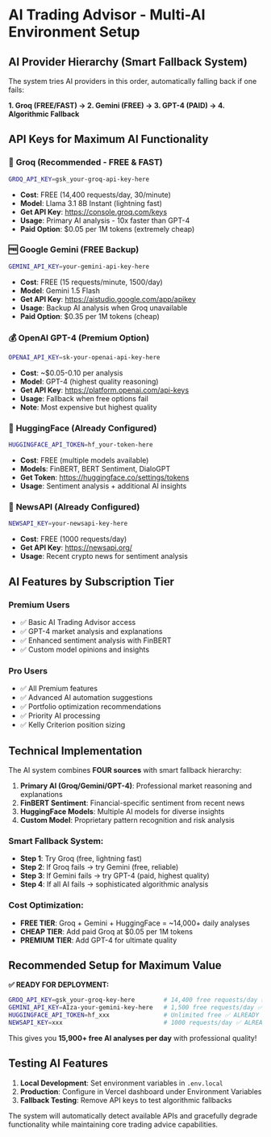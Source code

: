 # AI Trading Advisor - Multi-AI Environment Setup

## AI Provider Hierarchy (Smart Fallback System)

The system tries AI providers in this order, automatically falling back if one fails:

**1. Groq (FREE/FAST) → 2. Gemini (FREE) → 3. GPT-4 (PAID) → 4. Algorithmic Fallback**

## API Keys for Maximum AI Functionality

### 🚀 **Groq (Recommended - FREE & FAST)**
```bash
GROQ_API_KEY=gsk_your-groq-api-key-here
```
- **Cost**: FREE (14,400 requests/day, 30/minute)
- **Model**: Llama 3.1 8B Instant (lightning fast)
- **Get API Key**: https://console.groq.com/keys
- **Usage**: Primary AI analysis - 10x faster than GPT-4
- **Paid Option**: $0.05 per 1M tokens (extremely cheap)

### 🆓 **Google Gemini (FREE Backup)**
```bash
GEMINI_API_KEY=your-gemini-api-key-here
```
- **Cost**: FREE (15 requests/minute, 1500/day)
- **Model**: Gemini 1.5 Flash
- **Get API Key**: https://aistudio.google.com/app/apikey
- **Usage**: Backup AI analysis when Groq unavailable
- **Paid Option**: $0.35 per 1M tokens (cheap)

### 💰 **OpenAI GPT-4 (Premium Option)**
```bash
OPENAI_API_KEY=sk-your-openai-api-key-here
```
- **Cost**: ~$0.05-0.10 per analysis
- **Model**: GPT-4 (highest quality reasoning)
- **Get API Key**: https://platform.openai.com/api-keys
- **Usage**: Fallback when free options fail
- **Note**: Most expensive but highest quality

### 🤗 **HuggingFace (Already Configured)**
```bash
HUGGINGFACE_API_TOKEN=hf_your-token-here
```
- **Cost**: FREE (multiple models available)
- **Models**: FinBERT, BERT Sentiment, DialoGPT
- **Get Token**: https://huggingface.co/settings/tokens
- **Usage**: Sentiment analysis + additional AI insights

### 📰 **NewsAPI (Already Configured)**
```bash
NEWSAPI_KEY=your-newsapi-key-here
```
- **Cost**: FREE (1000 requests/day)
- **Get API Key**: https://newsapi.org/
- **Usage**: Recent crypto news for sentiment analysis

## AI Features by Subscription Tier

### Premium Users
- ✅ Basic AI Trading Advisor access
- ✅ GPT-4 market analysis and explanations
- ✅ Enhanced sentiment analysis with FinBERT
- ✅ Custom model opinions and insights

### Pro Users
- ✅ All Premium features
- ✅ Advanced AI automation suggestions
- ✅ Portfolio optimization recommendations
- ✅ Priority AI processing
- ✅ Kelly Criterion position sizing

## Technical Implementation

The AI system combines **FOUR sources** with smart fallback hierarchy:

1. **Primary AI (Groq/Gemini/GPT-4)**: Professional market reasoning and explanations
2. **FinBERT Sentiment**: Financial-specific sentiment from recent news  
3. **HuggingFace Models**: Multiple AI models for diverse insights
4. **Custom Model**: Proprietary pattern recognition and risk analysis

### Smart Fallback System:
- **Step 1**: Try Groq (free, lightning fast)
- **Step 2**: If Groq fails → try Gemini (free, reliable)  
- **Step 3**: If Gemini fails → try GPT-4 (paid, highest quality)
- **Step 4**: If all AI fails → sophisticated algorithmic analysis

### Cost Optimization:
- **FREE TIER**: Groq + Gemini + HuggingFace = ~14,000+ daily analyses
- **CHEAP TIER**: Add paid Groq at $0.05 per 1M tokens  
- **PREMIUM TIER**: Add GPT-4 for ultimate quality

## Recommended Setup for Maximum Value

**✅ READY FOR DEPLOYMENT:**
```bash
GROQ_API_KEY=gsk_your-groq-key-here        # 14,400 free requests/day ✅ CONFIGURED
GEMINI_API_KEY=AIza-your-gemini-key-here   # 1,500 free requests/day ✅ CONFIGURED  
HUGGINGFACE_API_TOKEN=hf_xxx               # Unlimited free ✅ ALREADY CONFIGURED
NEWSAPI_KEY=xxx                            # 1000 requests/day ✅ ALREADY CONFIGURED  
```

This gives you **15,900+ free AI analyses per day** with professional quality!

## Testing AI Features

1. **Local Development**: Set environment variables in `.env.local`
2. **Production**: Configure in Vercel dashboard under Environment Variables
3. **Fallback Testing**: Remove API keys to test algorithmic fallbacks

The system will automatically detect available APIs and gracefully degrade functionality while maintaining core trading advice capabilities.